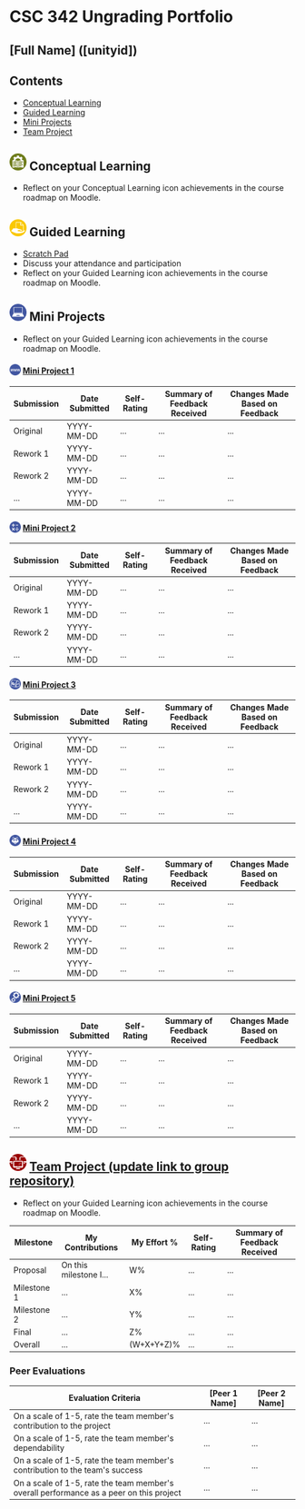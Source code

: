 # CSC 342 Ungrading Portfolio
## [Full Name] ([unityid])

## Contents

* [Conceptual Learning](#-conceptual-learning)
* [Guided Learning](#-guided-learning)
* [Mini Projects](#-mini-projects)
* [Team Project](#-team-project)



## <img src=".github/images/ConceptualLearning.svg" alt="" width="30" height="30"> Conceptual Learning

* Reflect on your Conceptual Learning icon achievements in the course roadmap on Moodle.

## <img src=".github/images/GuidedLearning.svg" alt="" width="30" height="30"> Guided Learning

* [Scratch Pad](ScratchPad)
* Discuss your attendance and participation
* Reflect on your Guided Learning icon achievements in the course roadmap on Moodle.

## <img src=".github/images/MiniProjects.svg" alt="" width="30" height="30"> Mini Projects

* Reflect on your Guided Learning icon achievements in the course roadmap on Moodle.

#### <img src=".github/images/MP1.svg" alt="" width="20" height="20" style="vertical-align: bottom"> [Mini Project 1](MiniProject1)

| Submission | Date Submitted | Self-Rating | Summary of Feedback Received | Changes Made Based on Feedback |
|------------|----------------|-------------|------------------------------|---------------------------------|
| Original   | YYYY-MM-DD     | ... | ... | ... |
| Rework 1   | YYYY-MM-DD     | ... | ... | ... |
| Rework 2   | YYYY-MM-DD     | ... | ... | ... |
| ...        | YYYY-MM-DD     | ... | ... | ... |


#### <img src=".github/images/MP2.svg" alt="" width="20" height="20" style="vertical-align: bottom"> [Mini Project 2](MiniProject2)

| Submission | Date Submitted | Self-Rating | Summary of Feedback Received | Changes Made Based on Feedback |
|------------|----------------|-------------|------------------------------|---------------------------------|
| Original   | YYYY-MM-DD     | ... | ... | ... |
| Rework 1   | YYYY-MM-DD     | ... | ... | ... |
| Rework 2   | YYYY-MM-DD     | ... | ... | ... |
| ...        | YYYY-MM-DD     | ... | ... | ... |


#### <img src=".github/images/MP3.svg" alt="" width="20" height="20" style="vertical-align: bottom"> [Mini Project 3](MiniProject3)

| Submission | Date Submitted | Self-Rating | Summary of Feedback Received | Changes Made Based on Feedback |
|------------|----------------|-------------|------------------------------|---------------------------------|
| Original   | YYYY-MM-DD     | ... | ... | ... |
| Rework 1   | YYYY-MM-DD     | ... | ... | ... |
| Rework 2   | YYYY-MM-DD     | ... | ... | ... |
| ...        | YYYY-MM-DD     | ... | ... | ... |


#### <img src=".github/images/MP4.svg" alt="" width="20" height="20" style="vertical-align: bottom"> [Mini Project 4](MiniProject4)

| Submission | Date Submitted | Self-Rating | Summary of Feedback Received | Changes Made Based on Feedback |
|------------|----------------|-------------|------------------------------|---------------------------------|
| Original   | YYYY-MM-DD     | ... | ... | ... |
| Rework 1   | YYYY-MM-DD     | ... | ... | ... |
| Rework 2   | YYYY-MM-DD     | ... | ... | ... |
| ...        | YYYY-MM-DD     | ... | ... | ... |


#### <img src=".github/images/MP5.svg" alt="" width="20" height="20" style="vertical-align: bottom"> [Mini Project 5](MiniProject3)

| Submission | Date Submitted | Self-Rating | Summary of Feedback Received | Changes Made Based on Feedback |
|------------|----------------|-------------|------------------------------|---------------------------------|
| Original   | YYYY-MM-DD     | ... | ... | ... |
| Rework 1   | YYYY-MM-DD     | ... | ... | ... |
| Rework 2   | YYYY-MM-DD     | ... | ... | ... |
| ...        | YYYY-MM-DD     | ... | ... | ... |


##  <img src=".github/images/TeamProject.svg" alt="" width="30" height="30"> [Team Project (update link to group repository)](https://...)

* Reflect on your Guided Learning icon achievements in the course roadmap on Moodle.

| Milestone   | My Contributions       | My Effort % | Self-Rating        | Summary of Feedback Received |
|-------------|------------------------|-------------|--------------------|------------------------------|
| Proposal    | On this milestone I... | W%          | ... | ... |
| Milestone 1 | ...                    | X%          | ... | ... |
| Milestone 2 | ...                    | Y%          | ... | ... |
| Final       | ...                    | Z%          | ... | ... |
| Overall     | ...                    | (W+X+Y+Z)%  | ... | ... |

### Peer Evaluations

Evaluation Criteria                                                                     | [Peer 1 Name] | [Peer 2 Name]
----------------------------------------------------------------------------------------|---------------|--------------
On a scale of 1-5, rate the team member's contribution to the project                   | ...           | ...
On a scale of 1-5, rate the team member's dependability                                 | ...           | ...
On a scale of 1-5, rate the team member's contribution to the team's success            | ...           | ...
On a scale of 1-5, rate the team member's overall performance as a peer on this project | ...           | ...
